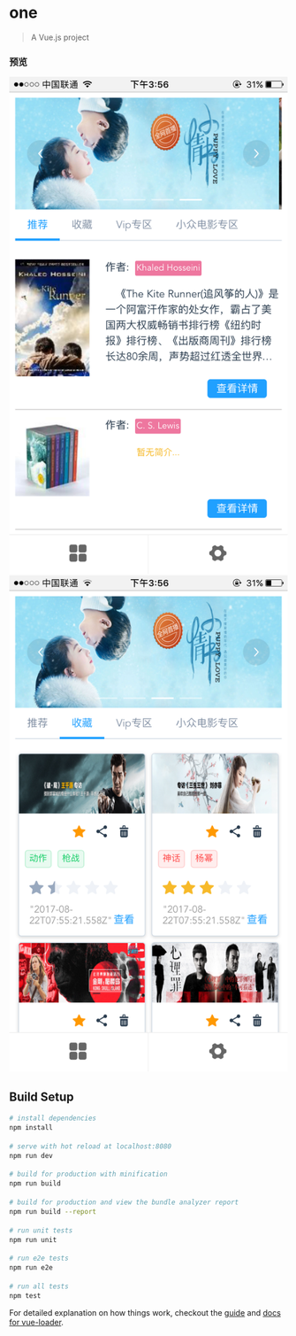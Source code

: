 # one

> A Vue.js project



### 预览

![1](https://github.com/tonyjiafan/random/blob/master/p1/img/1.PNG)
![2](https://github.com/tonyjiafan/random/blob/master/p1/img/2.PNG)


## Build Setup

``` bash
# install dependencies
npm install

# serve with hot reload at localhost:8080
npm run dev

# build for production with minification
npm run build

# build for production and view the bundle analyzer report
npm run build --report

# run unit tests
npm run unit

# run e2e tests
npm run e2e

# run all tests
npm test
```

For detailed explanation on how things work, checkout the [guide](http://vuejs-templates.github.io/webpack/) and [docs for vue-loader](http://vuejs.github.io/vue-loader).
